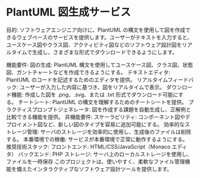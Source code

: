 # PlantUML 図生成サービス
目的:
ソフトウェアエンジニア向けに、PlantUML の構文を使用して図を作成できるウェブベースのサービスを提供します。ユーザーがテキストを入力すると、ユースケース図やクラス図、アクティビティ図などのソフトウェア設計図をリアルタイムで生成し、さまざまな形式でダウンロードできるようにします。

機能要件:
図の生成: PlantUML 構文を使用してユースケース図、クラス図、状態図、ガントチャートなどを作成できるようにする。
テキストエディタ: PlantUML のコードを記述するためのエディタを提供。
リアルタイムフィードバック: ユーザーが入力した内容に基づき、図をリアルタイムで表示。
ダウンロード機能: 作成した図を .png、.svg、または .txt 形式でダウンロード可能にする。
チートシート: PlantUML の構文を理解するためのチートシートを提供。
プラクティスプロンプトジェネレータ: 図を作成する課題を自動生成し、正解例と比較できる機能を提供。
非機能要件:
スケーラビリティ: コンポーネント図やデプロイメント図など、新しい図のタイプを容易に追加可能にする。
効率的なストレージ管理: サーバのストレージを効率的に使用し、生成後のファイルは削除する。
本番環境での稼働: サービスが本番環境で正常に動作するようにする。
推奨技術スタック:
フロントエンド: HTML/CSS/JavaScript（Monaco エディタ）
バックエンド: PHP
ストレージ: サーバ上のローカルストレージを使用し、ファイルを一時保存
このプロジェクトは、使いやすく、柔軟なファイル管理機能を備えたインタラクティブなソフトウェア設計ツールを提供します。
